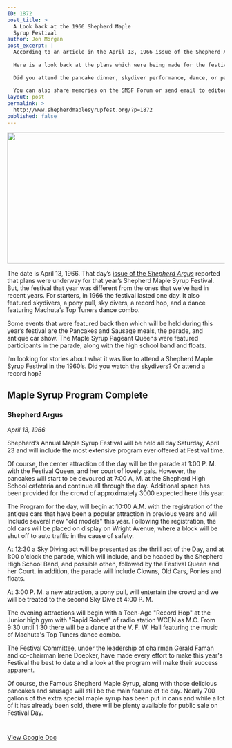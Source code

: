 ```yaml
---
ID: 1872
post_title: >
  A Look back at the 1966 Shepherd Maple
  Syrup Festival
author: Jon Morgan
post_excerpt: |
  According to an article in the April 13, 1966 issue of the Shepherd Argus, the Shepherd Maple Syrup Festival was going to be held for day and would feature dancing, skydivers, pancake meals, and a parade.
  
  Here is a look back at the plans which were being made for the festival that year.
  
  Did you attend the pancake dinner, skydiver performance, dance, or parade during the Shepherd Maple Syrup Festival in 1966? Share your comments or stories in the comments, or share this article with someone who did and ask them what the festival was like, and then share their responses in the comments.
  
  You can also share memories on the SMSF Forum or send email to editor@shepherdhistory.org.
layout: post
permalink: >
  http://www.shepherdmaplesyrupfest.org/?p=1872
published: false
---
```

<img title="" src="http://www.shepherdmaplesyrupfest.org/wp-content/uploads/2018/04/null.png" alt="" width="624" height="304" />

The date is April 13, 1966. That day’s <a href="https://digmichnews.cmich.edu/cgi-bin/michigan?a=d&amp;d=IsabellaSA19660413-01.1.1&amp;e=-------en-10--1--txt-txIN-Shepherd+Argus---------">issue of the <i>Shepherd Argus</i></a> reported that plans were underway for that year’s Shepherd Maple Syrup Festival. But, the festival that year was different from the ones that we’ve had in recent years. For starters, in 1966 the festival lasted one day. It also featured skydivers, a pony pull, sky divers, a record hop, and a dance featuring Machuta’s Top Tuners dance combo.

Some events that were featured back then which will be held during this year’s festival are the Pancakes and Sausage meals, the parade, and antique car show. The Maple Syrup Pageant Queens were featured participants in the parade, along with the high school band and floats.

I’m looking for stories about what it was like to attend a Shepherd Maple Syrup Festival in the 1960’s. Did you watch the skydivers? Or attend a record hop?<!--more-->
<h2>Maple Syrup Program Complete</h2>
<h3>Shepherd Argus</h3>
<i>April 13, 1966</i>

Shepherd’s Annual Maple Syrup Festival will be held all day Saturday, April 23 and will include the most extensive program ever offered at Festival time.

Of course, the center attraction of the day will be the parade at 1:00 P. M. with the Festival Queen, and her court of lovely gals. However, the pancakes will start to be devoured at 7:00 A, M. at the Shepherd High School cafeteria and continue all through the day. Additional space has been provided for the crowd of approximately 3000 expected here this year.

The Program for the day, will begin at 10:00 A.M. with the registration of the antique cars that have been a popular attraction in previous years and will Include several new "old models" this year. Following the registration, the old cars will be placed on display on Wright Avenue, where a block will be shut off to auto traffic in the cause of safety.

At 12:30 a Sky Diving act will be presented as the thrill act of the Day, and at 1:00 o'clock the parade, which will include, and be headed by the Shepherd High School Band, and possible othen, followed by the Festival Queen and her Court. in addition, the parade will Include Clowns, Old Cars, Ponies and floats.

At 3:00 P. M. a new attraction, a pony pull, will entertain the crowd and we will be treated to the second Sky Dive at 4:00 P. M.

The evening attractions will begin with a Teen-Age "Record Hop" at the Junior high gym with "Rapid Robert" of radio station WCEN as M.C. From 9:30 until 1:30 there will be a dance at the V. F. W. Hall featuring the music of Machuta's Top Tuners dance combo.

The Festival Committee, under the leadership of chairman Gerald Faman and co-chairman Irene Doepker, have made every effort to make this year's Festival the best to date and a look at the program will make their success apparent.

Of course, the Famous Shepherd Maple Syrup, along with those delicious pancakes and sausage will still be the main feature of tie day. Nearly 700 gallons of the extra special maple syrup has been put in cans and while a lot of it has already been sold, there will be plenty available for public sale on Festival Day.

#

<a href="https://docs.google.com/document/d/15at2aL1EqiqUk7JXjGv5eh65bb5wc_fSvI-mtWRE2Mc/edit?usp=sharing">View Google Doc</a>